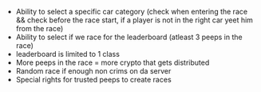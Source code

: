 - Ability to select a specific car category (check when entering the race && check before the race start, if a player is
  not in the right car yeet him from the race)
- Ability to select if we race for the leaderboard (atleast 3 peeps in the race)
- leaderboard is limited to 1 class
- More peeps in the race = more crypto that gets distributed
- Random race if enough non crims on da server
- Special rights for trusted peeps to create races
